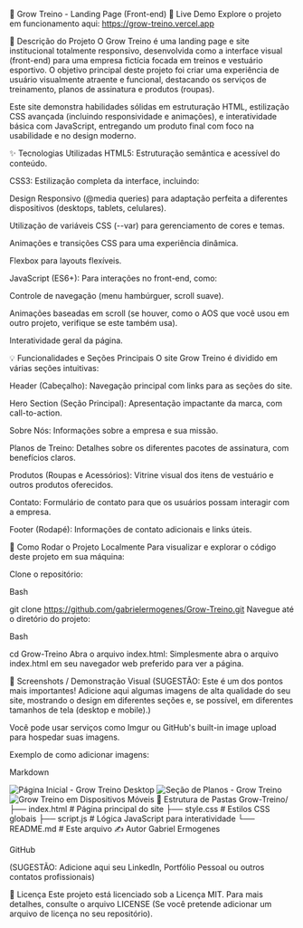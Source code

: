 💪 Grow Treino - Landing Page (Front-end)
🚀 Live Demo
Explore o projeto em funcionamento aqui: https://grow-treino.vercel.app

📄 Descrição do Projeto
O Grow Treino é uma landing page e site institucional totalmente responsivo, desenvolvida como a interface visual (front-end) para uma empresa fictícia focada em treinos e vestuário esportivo. O objetivo principal deste projeto foi criar uma experiência de usuário visualmente atraente e funcional, destacando os serviços de treinamento, planos de assinatura e produtos (roupas).

Este site demonstra habilidades sólidas em estruturação HTML, estilização CSS avançada (incluindo responsividade e animações), e interatividade básica com JavaScript, entregando um produto final com foco na usabilidade e no design moderno.

✨ Tecnologias Utilizadas
HTML5: Estruturação semântica e acessível do conteúdo.

CSS3: Estilização completa da interface, incluindo:

Design Responsivo (@media queries) para adaptação perfeita a diferentes dispositivos (desktops, tablets, celulares).

Utilização de variáveis CSS (--var) para gerenciamento de cores e temas.

Animações e transições CSS para uma experiência dinâmica.

Flexbox para layouts flexíveis.

JavaScript (ES6+): Para interações no front-end, como:

Controle de navegação (menu hambúrguer, scroll suave).

Animações baseadas em scroll (se houver, como o AOS que você usou em outro projeto, verifique se este também usa).

Interatividade geral da página.

💡 Funcionalidades e Seções Principais
O site Grow Treino é dividido em várias seções intuitivas:

Header (Cabeçalho): Navegação principal com links para as seções do site.

Hero Section (Seção Principal): Apresentação impactante da marca, com call-to-action.

Sobre Nós: Informações sobre a empresa e sua missão.

Planos de Treino: Detalhes sobre os diferentes pacotes de assinatura, com benefícios claros.

Produtos (Roupas e Acessórios): Vitrine visual dos itens de vestuário e outros produtos oferecidos.

Contato: Formulário de contato para que os usuários possam interagir com a empresa.

Footer (Rodapé): Informações de contato adicionais e links úteis.

🚀 Como Rodar o Projeto Localmente
Para visualizar e explorar o código deste projeto em sua máquina:

Clone o repositório:

Bash

git clone https://github.com/gabrielermogenes/Grow-Treino.git
Navegue até o diretório do projeto:

Bash

cd Grow-Treino
Abra o arquivo index.html:
Simplesmente abra o arquivo index.html em seu navegador web preferido para ver a página.

📸 Screenshots / Demonstração Visual
(SUGESTÃO: Este é um dos pontos mais importantes! Adicione aqui algumas imagens de alta qualidade do seu site, mostrando o design em diferentes seções e, se possível, em diferentes tamanhos de tela (desktop e mobile).)

Você pode usar serviços como Imgur ou GitHub's built-in image upload para hospedar suas imagens.

Exemplo de como adicionar imagens:

Markdown

![Página Inicial - Grow Treino Desktop](link_para_sua_imagem_desktop_hero.png)
![Seção de Planos - Grow Treino](link_para_sua_imagem_planos.png)
![Grow Treino em Dispositivos Móveis](link_para_sua_imagem_mobile.png)
📂 Estrutura de Pastas
Grow-Treino/
├── index.html           # Página principal do site
├── style.css            # Estilos CSS globais
├── script.js            # Lógica JavaScript para interatividade
└── README.md            # Este arquivo
✍️ Autor
Gabriel Ermogenes

GitHub

(SUGESTÃO: Adicione aqui seu LinkedIn, Portfólio Pessoal ou outros contatos profissionais)

📜 Licença
Este projeto está licenciado sob a Licença MIT. Para mais detalhes, consulte o arquivo LICENSE (Se você pretende adicionar um arquivo de licença no seu repositório).
